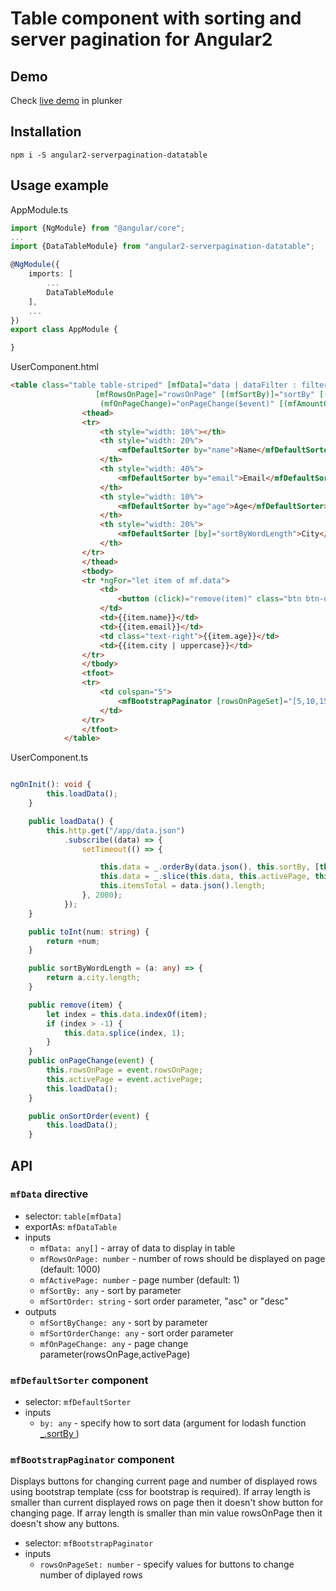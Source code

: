 # Table component with sorting and server pagination for Angular2

## Demo

Check [live demo](http://plnkr.co/edit/PxBaZs?p=preview) in plunker

## Installation

```
npm i -S angular2-serverpagination-datatable
```

## Usage example

AppModule.ts
```typescript
import {NgModule} from "@angular/core";
...
import {DataTableModule} from "angular2-serverpagination-datatable";

@NgModule({
    imports: [
        ...
        DataTableModule
    ],
    ...
})
export class AppModule {

}
```

UserComponent.html
```html
<table class="table table-striped" [mfData]="data | dataFilter : filterQuery" #mf="mfDataTable"
                   [mfRowsOnPage]="rowsOnPage" [(mfSortBy)]="sortBy" [(mfSortOrder)]="sortOrder" [mfActivePage]="activePage"
                    (mfOnPageChange)="onPageChange($event)" [(mfAmountOfRows)]="itemsTotal" (mfSortOrderChange)="onSortOrder($event)">
                <thead>
                <tr>
                    <th style="width: 10%"></th>
                    <th style="width: 20%">
                        <mfDefaultSorter by="name">Name</mfDefaultSorter>
                    </th>
                    <th style="width: 40%">
                        <mfDefaultSorter by="email">Email</mfDefaultSorter>
                    </th>
                    <th style="width: 10%">
                        <mfDefaultSorter by="age">Age</mfDefaultSorter>
                    </th>
                    <th style="width: 20%">
                        <mfDefaultSorter [by]="sortByWordLength">City</mfDefaultSorter>
                    </th>
                </tr>
                </thead>
                <tbody>
                <tr *ngFor="let item of mf.data">
                    <td>
                        <button (click)="remove(item)" class="btn btn-danger">x</button>
                    </td>
                    <td>{{item.name}}</td>
                    <td>{{item.email}}</td>
                    <td class="text-right">{{item.age}}</td>
                    <td>{{item.city | uppercase}}</td>
                </tr>
                </tbody>
                <tfoot>
                <tr>
                    <td colspan="5">
                        <mfBootstrapPaginator [rowsOnPageSet]="[5,10,15]"></mfBootstrapPaginator>
                    </td>
                </tr>
                </tfoot>
            </table>
```

UserComponent.ts
```typescript

ngOnInit(): void {
        this.loadData();
    }

    public loadData() {
        this.http.get("/app/data.json")
            .subscribe((data) => {
                setTimeout(() => {

                    this.data = _.orderBy(data.json(), this.sortBy, [this.sortOrder]);
                    this.data = _.slice(this.data, this.activePage, this.activePage + this.rowsOnPage);
                    this.itemsTotal = data.json().length;
                }, 2000);
            });
    }

    public toInt(num: string) {
        return +num;
    }

    public sortByWordLength = (a: any) => {
        return a.city.length;
    }

    public remove(item) {
        let index = this.data.indexOf(item);
        if (index > -1) {
            this.data.splice(index, 1);
        }
    }
    public onPageChange(event) {
        this.rowsOnPage = event.rowsOnPage;
        this.activePage = event.activePage;
        this.loadData();
    }

    public onSortOrder(event) {
        this.loadData();
    }


```
## API

### `mfData` directive

 - selector: `table[mfData]`
 - exportAs: `mfDataTable`
 - inputs
   - `mfData: any[]` - array of data to display in table
   - `mfRowsOnPage: number` - number of rows should be displayed on page (default: 1000)
   - `mfActivePage: number` - page number (default: 1)
   - `mfSortBy: any` - sort by parameter
   - `mfSortOrder: string` - sort order parameter, "asc" or "desc"
 - outputs
   - `mfSortByChange: any` - sort by parameter
   - `mfSortOrderChange: any` - sort order parameter
   - `mfOnPageChange: any` - page change parameter(rowsOnPage,activePage)
 
### `mfDefaultSorter` component

 - selector: `mfDefaultSorter`
 - inputs
   - `by: any` - specify how to sort data (argument for lodash function [_.sortBy ](https://lodash.com/docs#sortBy))
 
### `mfBootstrapPaginator` component
Displays buttons for changing current page and number of displayed rows using bootstrap template (css for bootstrap is required). If array length is smaller than current displayed rows on page then it doesn't show button for changing page. If array length is smaller than min value rowsOnPage then it doesn't show any buttons.

 - selector: `mfBootstrapPaginator`
 - inputs
   - `rowsOnPageSet: number` - specify values for buttons to change number of diplayed rows

